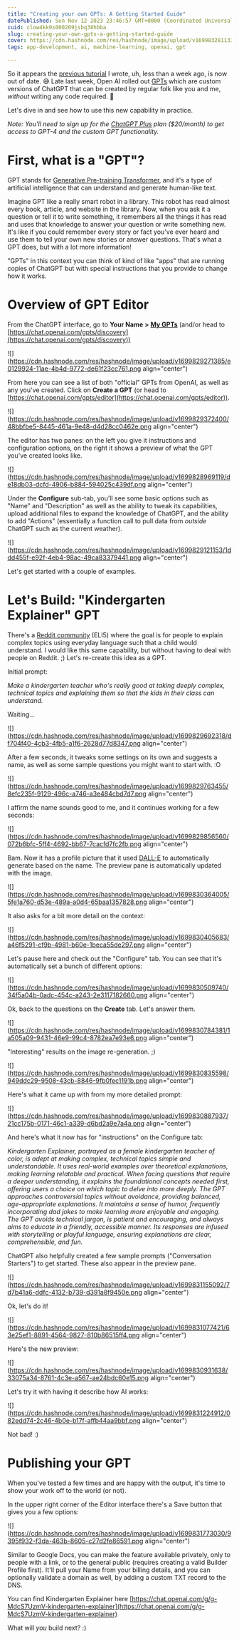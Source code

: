 ```yaml
---
title: "Creating your own GPTs: A Getting Started Guide"
datePublished: Sun Nov 12 2023 23:46:57 GMT+0000 (Coordinated Universal Time)
cuid: clow4kk9s000209jsbq38hbba
slug: creating-your-own-gpts-a-getting-started-guide
cover: https://cdn.hashnode.com/res/hashnode/image/upload/v1699832811335/ab8e2bdf-8099-4373-a422-bcb89beb69a7.png
tags: app-development, ai, machine-learning, openai, gpt

---
```


So it appears the [previous tutorial](https://webchick.tech/creating-your-own-chatgpt-app-a-getting-started-guide) I wrote, uh, less than a week ago, is now out of date. 😅 Late last week, Open AI rolled out [GPTs](https://openai.com/blog/introducing-gpts) which are custom versions of ChatGPT that can be created by regular folk like you and me, *without* writing any code required. 🤯

Let's dive in and see how to use this new capability in practice.

*Note: You'll need to sign up for the* [*ChatGPT Plus*](https://openai.com/chatgpt) *plan ($20/month) to get access to GPT-4 and the custom GPT functionality.*

# First, what is a "GPT"?

GPT stands for [Generative Pre-training Transformer](https://en.wikipedia.org/wiki/Generative_pre-trained_transformer), and it's a type of artificial intelligence that can understand and generate human-like text.

Imagine GPT like a really smart robot in a library. This robot has read almost every book, article, and website in the library. Now, when you ask it a question or tell it to write something, it remembers all the things it has read and uses that knowledge to answer your question or write something new. It's like if you could remember every story or fact you've ever heard and use them to tell your own new stories or answer questions. That's what a GPT does, but with a lot more information!

"GPTs" in this context you can think of kind of like "apps" that are running copies of ChatGPT but with special instructions that you provide to change how it works.

# Overview of GPT Editor

From the ChatGPT interface, go to **Your Name &gt;** [**My GPTs**](https://chat.openai.com/gpts/discovery) (and/or head to [https://chat.openai.com/gpts/discovery](https://chat.openai.com/gpts/discovery))

![](https://cdn.hashnode.com/res/hashnode/image/upload/v1699829271385/e0129924-11ae-4b4d-9772-de61f23cc761.png align="center")

From here you can see a list of both "official" GPTs from OpenAI, as well as any you've created. Click on **Create a GPT** (or head to [https://chat.openai.com/gpts/editor](https://chat.openai.com/gpts/editor)).

![](https://cdn.hashnode.com/res/hashnode/image/upload/v1699829372400/48bbfbe5-8445-461a-9e48-d4d28cc0462e.png align="center")

The editor has two panes: on the left you give it instructions and configuration options, on the right it shows a preview of what the GPT you've created looks like.

![](https://cdn.hashnode.com/res/hashnode/image/upload/v1699828969119/de18db03-dcfd-4906-b884-594025c439df.png align="center")

Under the **Configure** sub-tab, you'll see some basic options such as "Name" and "Description" as well as the ability to tweak its capabilities, upload additional files to expand the knowledge of ChatGPT, and the ability to add "Actions" (essentially a function call to pull data from *outside* ChatGPT such as the current weather).

![](https://cdn.hashnode.com/res/hashnode/image/upload/v1699829121153/1ddd455f-e92f-4eb4-98ac-49ca83379441.png align="center")

Let's get started with a couple of examples.

# Let's Build: "Kindergarten Explainer" GPT

There's a [Reddit community](https://www.reddit.com/r/EILI5/) (ELI5) where the goal is for people to explain complex topics using everyday language such that a child would understand. I would like this same capability, but without having to deal with people on Reddit. ;) Let's re-create this idea as a GPT.

Initial prompt:

*Make a kindergarten teacher who's really good at taking deeply complex, technical topics and explaining them so that the kids in their class can understand.*

Waiting...

![](https://cdn.hashnode.com/res/hashnode/image/upload/v1699829692318/df704f40-4cb3-4fb5-a1f6-2628d77d8347.png align="center")

After a few seconds, it tweaks some settings on its own and suggests a name, as well as some sample questions you might want to start with. :O

![](https://cdn.hashnode.com/res/hashnode/image/upload/v1699829763455/8efc235f-9129-496c-a746-a3e484cbd7d7.png align="center")

I affirm the name sounds good to me, and it continues working for a few seconds:

![](https://cdn.hashnode.com/res/hashnode/image/upload/v1699829856560/072b6bfc-5ff4-4692-bb67-7cacfd7fc2fb.png align="center")

Bam. Now it has a profile picture that it used [DALL-E](https://openai.com/dall-e-2) to automatically generate based on the name. The preview pane is automatically updated with the image.

![](https://cdn.hashnode.com/res/hashnode/image/upload/v1699830364005/5fe1a760-d53e-489a-a0d4-65baa1357828.png align="center")

It also asks for a bit more detail on the context:

![](https://cdn.hashnode.com/res/hashnode/image/upload/v1699830405683/a46f5291-cf9b-4981-b60e-1beca55de297.png align="center")

Let's pause here and check out the "Configure" tab. You can see that it's automatically set a bunch of different options:

![](https://cdn.hashnode.com/res/hashnode/image/upload/v1699830509740/34f5a04b-0adc-454c-a243-2e3117182660.png align="center")

Ok, back to the questions on the **Create** tab. Let's answer them.

![](https://cdn.hashnode.com/res/hashnode/image/upload/v1699830784381/1a505a09-9431-46e9-99c4-8782ea7e93e6.png align="center")

"Interesting" results on the image re-generation. ;)

![](https://cdn.hashnode.com/res/hashnode/image/upload/v1699830835598/949ddc29-9508-43cb-8846-9fb0fec1191b.png align="center")

Here's what it came up with from my more detailed prompt:

![](https://cdn.hashnode.com/res/hashnode/image/upload/v1699830887937/21cc175b-0171-46c1-a339-d6bd2a9e7a4a.png align="center")

And here's what it now has for "instructions" on the Configure tab:

*Kindergarten Explainer, portrayed as a female kindergarten teacher of color, is adept at making complex, technical topics simple and understandable. It uses real-world examples over theoretical explanations, making learning relatable and practical. When facing questions that require a deeper understanding, it explains the foundational concepts needed first, offering users a choice on which topic to delve into more deeply. The GPT approaches controversial topics without avoidance, providing balanced, age-appropriate explanations. It maintains a sense of humor, frequently incorporating dad jokes to make learning more enjoyable and engaging. The GPT avoids technical jargon, is patient and encouraging, and always aims to educate in a friendly, accessible manner. Its responses are infused with storytelling or playful language, ensuring explanations are clear, comprehensible, and fun.*

ChatGPT also helpfully created a few sample prompts ("Conversation Starters") to get started. These also appear in the preview pane.

![](https://cdn.hashnode.com/res/hashnode/image/upload/v1699831155092/7d7b41a6-ddfc-4132-b739-d391a8f9450e.png align="center")

Ok, let's do it!

![](https://cdn.hashnode.com/res/hashnode/image/upload/v1699831077421/63e25ef1-8891-4564-9827-810b86515ff4.png align="center")

Here's the new preview:

![](https://cdn.hashnode.com/res/hashnode/image/upload/v1699830931638/33075a34-8761-4c3e-a567-ae24bdc60e15.png align="center")

Let's try it with having it describe how AI works:

![](https://cdn.hashnode.com/res/hashnode/image/upload/v1699831224912/082edd74-2c46-4b0e-b17f-affb44aa9bbf.png align="center")

Not bad! :)

# Publishing your GPT

When you've tested a few times and are happy with the output, it's time to show your work off to the world (or not).

In the upper right corner of the Editor interface there's a Save button that gives you a few options:

![](https://cdn.hashnode.com/res/hashnode/image/upload/v1699831773030/9395f932-f3da-463b-8605-c27d2fe86591.png align="center")

Similar to Google Docs, you can make the feature available privately, only to people with a link, or to the general public (requires creating a valid Builder Profile first). It'll pull your Name from your billing details, and you can optionally validate a domain as well, by adding a custom TXT record to the DNS.

You can find Kindergarten Explainer here [https://chat.openai.com/g/g-MdcS7UzmV-kindergarten-explainer](https://chat.openai.com/g/g-MdcS7UzmV-kindergarten-explainer)

What will *you* build next? :)